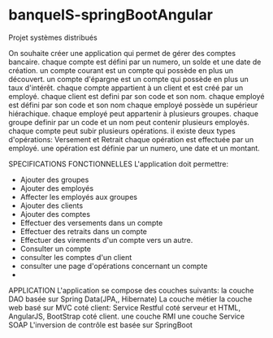 # banqueIS-springBootAngular
Projet systèmes distribués

On souhaite créer une application qui permet de gérer des comptes bancaire.
chaque compte est défini par un numero, un solde et une date de création.
un compte courant est un compte qui possède en plus un découvert.
un compte d'épargne est un compte qui possède en plus un taux d'intérêt.
chaque compte appartient à un client et est créé par un employé.
chaque client est defini par son code et son nom.
chaque employé est défini par son code et son nom
chaque employé possède un supérieur hiérachique.
chaque employé peut appartenir à plusieurs groupes.
chaque groupe definir par un code et un nom peut contenir plusieurs employés.
chaque compte peut subir plusieurs opérations.
il existe deux types d'opérations: Versement et Retrait
chaque opération est effectuée par un employé.
une opération est définie par un numero, une date et un montant.



SPECIFICATIONS FONCTIONNELLES
L'application doit permettre:
* Ajouter des groupes
* Ajouter des employés
* Affecter les employés aux groupes
* Ajouter des clients
* Ajouter des comptes
* Effectuer des versements dans un compte
* Effectuer des retraits dans un compte
* Effectuer des virements d'un compte vers un autre.
* Consulter un compte
* consulter les comptes d'un client
* consulter une page d'opérations concernant un compte
* 




APPLICATION 
L'application se compose des couches suivants:
la couche DAO basée sur Spring Data(JPA,, Hibernate)
La couche métier
la couche web basé sur MVC coté client: Service Restful coté serveur et HTML, AngularJS, BootStrap coté client.
une couche RMI
une couche Service SOAP
L'inversion de contrôle est basée sur SpringBoot

